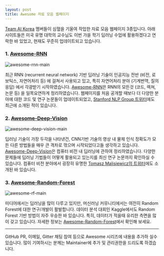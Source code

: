 ```yaml
---
layout: post
title: Awesome 자료 모음 웹페이지
---
```


[Team AI Korea](aikorea.org) 멤버들이 심혈을 기울여 작업한 자료 모음 웹페이지 3종입니다. 아래 사이트들은 미국 유명 대학의 교수님도 이번 가을 학기 딥러닝 수업에 활용하겠다고 연락한 바 있었고, 현재도 꾸준히 업데이트되고 있습니다.

### 1. [Awesome-RNN](http://jiwonkim.org/awesome-rnn/)

![awesome-rnn-main](https://github.com/aikorea/aikorea.github.io/blob/draft/images/awesome_rnn_main.png?raw=true)

최근 RNN (recurrent neural network) 기반 딥러닝 기술이 인공지능 전반 (비전, 로보틱스, 자연어처리 등) 에 걸쳐서 사용되고 있고, 특히 자연어처리 분야 (기계번역, 질의응답) 에서 각광받기 시작하였습니다. [Awesome-RNN](http://jiwonkim.org/awesome-rnn/)은 RNN의 모든것 (코드, 렉쳐, 논문 등) 을 일목요연하게 정리하였습니다. 웹페이지를 처음 공개할 때보다 더 다양한 분야에 대한 코드 및 연구 논문들이 업데이트되었고, [Stanford NLP Group 트위터](https://twitter.com/stanfordnlp/status/640655898579308545)에도 최근에 소개된 적이 있습니다.

### 2. [Awesome-Deep-Vision](http://jiwonkim.org/awesome-deep-vision/)

![awesome-deep-vision-main](https://github.com/aikorea/aikorea.github.io/blob/draft/images/awesome_deep_vision_main.png?raw=true)

딥러닝 기술이 가장 두각을 나타낸건, CNN기반 기술의 영상 내 물체 인식 정확도가 모든 다른 방법들을 매우 큰 격차로 꺾으며 시작되었다고들 생각하고 있습니다. [Awesome-Deep-Vision](http://jiwonkim.org/awesome-deep-vision/)은 컴퓨터 비전 내 딥러닝에 관하여 정리하였습니다. 다양한 문제들에 딥러닝 기법들이 어떻게 활용되고 있는지를 최신 연구 논문까지 확인하실 수 있습니다. 컴퓨터 비전 분야에서 굉장히 유명한 [Tomasz Malisiewicz의 트위터](https://twitter.com/quantombone/status/615565681321447425)에도 소개된 바 있습니다.

### 3. [Awesome-Random-Forest ](http://jiwonkim.org/awesome-random-forest/)

![awesome-rf-main](https://github.com/aikorea/aikorea.github.io/blob/draft/images/awesome_rf_main.png?raw=true)

미디어에서는 딥러닝을 많이 다루고 있지만, 머신러닝 커뮤니티에서는 여전히 Random Forest에 대한 연구/개발이 활발합니다. 데이터 분석 대회인 Kaggle에서도 Random Forest 기반 방법이 자주 우승한 바 있습니다. 
특히, 데이터가 적을때 유리한 측면을 많이 갖고 있습니다. 자세한 정보는 [Awesome-Random-Forest](http://jiwonkim.org/awesome-random-forest/)에서 확인해 보세요. 

---

GitHub PR, 이메일, Gitter 채팅 참여 등으로 Awesome 시리즈에 내용을 추가하 실수 있습니다. 많이 기여하시는 분께는 Maintainer에 추가 및 관리권한을 드리도록 하겠습니다.
